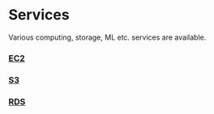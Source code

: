 # Services
Various computing, storage, ML etc. services are available.

### [EC2](https://github.com/dhagesharayu/Cloud_Computing/blob/Services/EC2.md)
### [S3](https://github.com/dhagesharayu/Cloud_Computing/blob/Services/S3.md)
### [RDS](https://github.com/dhagesharayu/Cloud_Computing/blob/Services/RDS.md)
